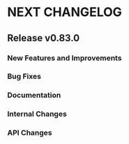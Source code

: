 # NEXT CHANGELOG

## Release v0.83.0

### New Features and Improvements

### Bug Fixes

### Documentation

### Internal Changes

### API Changes
